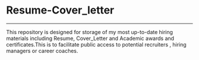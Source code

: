 # Resume-Cover_letter
---

This repository is designed for storage of my most up-to-date hiring materials including Resume, Cover_Letter and Academic awards and certificates.This is to facilitate public access to potential recruiters , hiring managers or career coaches.
